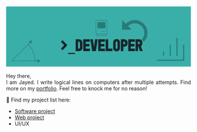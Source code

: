 <a href ="https://github.com/JayedRafiProjects"><img src="https://github.com/JayedRafiProjects/JayedRafiProjects/blob/main/cover_github.png" alt="cover"></a>
<p align="justify">Hey there,<br/>I am Jayed. I write logical lines on computers after multiple attempts. Find more on my <a href="https://jayedrafi.com">portfolio</a>. Feel free to knock me for no reason!</p>
<p>🧪 Find my project list here:
<ul>
  <li> <a href="https://jayedrafi.com/software-development/">Software project</a> </li>
  <li> <a href="https://jayedrafi.com/web-development/">Web project</a> </li>
  <li> UI/UX </li>
</ul>
</p>
